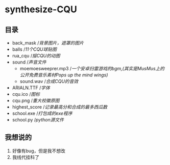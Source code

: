 # synthesize-CQU

## 目录

* back_mask /*背景图片，遮罩的图片*
* balls /*11个CQU球贴图*
* rua_cqu /*挼CQU的动图*
* sound /*声音文件*
  * moemoesweeprer.mp3 /*一个安卓扫雷游戏的bgm,(其实是MusMus上的公开免费音乐素材Pops up the mind wings)*
  * sound.wav /*合成CQU的音效*
* ARIALN.TTF /*字体*
* cqu.ico /*图标*
* cqu.png /*重大校徽原图*
* highest_score /*记录最高分和合成的最多西瓜数*
* school.exe /*打包成的exe程序*
* school.py /*python源文件*

## 我想说的

1. 好像有bug，但是我不想改
2. 我线代挂科了
